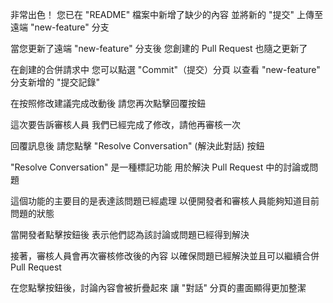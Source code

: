 非常出色！
您已在 "README" 檔案中新增了缺少的內容
並將新的 "提交" 上傳至遠端 "new-feature" 分支

當您更新了遠端 "new-feature" 分支後
您創建的 Pull Request 也隨之更新了

在創建的合併請求中
您可以點選 "Commit"（提交）分頁
以查看 "new-feature" 分支新增的 "提交記錄"

在按照修改建議完成改動後
請您再次點擊回覆按鈕

這次要告訴審核人員
我們已經完成了修改，請他再審核一次

回覆訊息後
請您點擊 "Resolve Conversation" (解決此對話) 按鈕

"Resolve Conversation" 是一種標記功能
用於解決 Pull Request 中的討論或問題

這個功能的主要目的是表達該問題已經處理
以便開發者和審核人員能夠知道目前問題的狀態

當開發者點擊按鈕後
表示他們認為該討論或問題已經得到解決

接著，審核人員會再次審核修改後的內容
以確保問題已經解決並且可以繼續合併 Pull Request

在您點擊按鈕後，討論內容會被折疊起來
讓 "對話" 分頁的畫面顯得更加整潔
